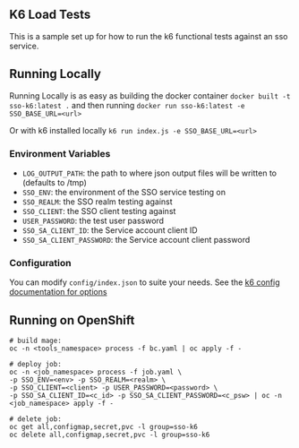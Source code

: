 ## K6 Load Tests

This is a sample set up for how to run the k6 functional tests against an sso service. 

## Running Locally

Running Locally is as easy as building the docker container `docker built -t sso-k6:latest .`
and then running `docker run sso-k6:latest -e SSO_BASE_URL=<url>`

Or with k6 installed locally `k6 run index.js -e SSO_BASE_URL=<url>`

### Environment Variables

- `LOG_OUTPUT_PATH`: the path to where json output files will be written to (defaults to /tmp)
- `SSO_ENV`: the environment of the SSO service testing on
- `SSO_REALM`: the SSO realm testing against
- `SSO_CLIENT`: the SSO client testing against
- `USER_PASSWORD`: the test user password
- `SSO_SA_CLIENT_ID`: the Service account client ID
- `SSO_SA_CLIENT_PASSWORD`: the Service account client password


### Configuration

You can modify `config/index.json` to suite your needs. See the [k6 config documentation for options](https://k6.io/docs/using-k6/options)

## Running on OpenShift
```shell
# build mage:
oc -n <tools_namespace> process -f bc.yaml | oc apply -f -

# deploy job:
oc -n <job_namespace> process -f job.yaml \
-p SSO_ENV=<env> -p SSO_REALM=<realm> \
-p SSO_CLIENT=<client> -p USER_PASSWORD=<password> \
-p SSO_SA_CLIENT_ID=<c_id> -p SSO_SA_CLIENT_PASSWORD=<c_psw> | oc -n <job_namespace> apply -f -

# delete job:
oc get all,configmap,secret,pvc -l group=sso-k6
oc delete all,configmap,secret,pvc -l group=sso-k6
```
